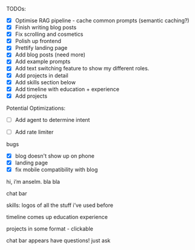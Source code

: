 TODOs:
- [X] Optimise RAG pipeline - cache common prompts (semantic caching?)
- [X] Finish writing blog posts
- [X] Fix scrolling and cosmetics
- [X] Polish up frontend
- [X] Prettify landing page
- [X] Add blog posts (need more)
- [X] Add example prompts
- [X] Add text switching feature to show my different roles.
- [X] Add projects in detail
- [X] Add skills section below
- [X] Add timeline with education + experience
- [X] Add projects

Potential Optimizations:
- [ ] Add agent to determine intent
- [ ] Add rate limiter


bugs
- [X] blog doesn't show up on phone
- [X] landing page
- [X] fix mobile compatibility with blog

hi, i’m anselm. 
bla bla

chat bar

skills:
logos of all the stuff i’ve used before 

timeline comes up
education
experience

projects in some format - clickable 

chat bar appears
have questions! just ask
